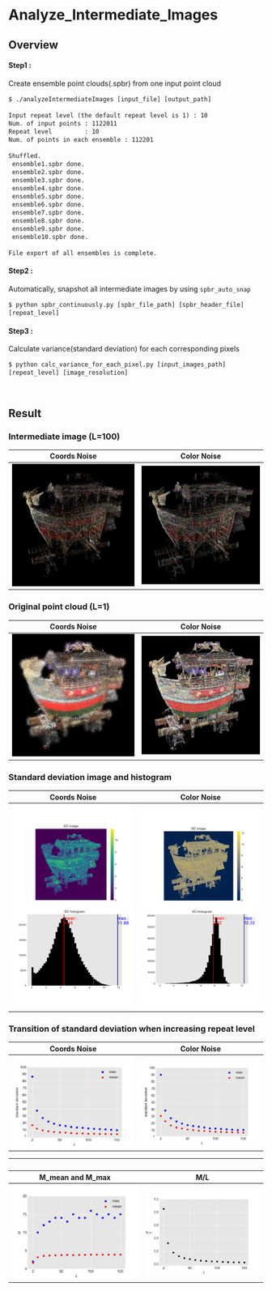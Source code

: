 # Analyze_Intermediate_Images

## Overview
#### Step1 :
Create ensemble point clouds(.spbr) from one input point cloud
```
$ ./analyzeIntermediateImages [input_file] [output_path]

Input repeat level (the default repeat level is 1) : 10
Num. of input points : 1122011
Repeat level         : 10
Num. of points in each ensemble : 112201

Shuffled.
 ensemble1.spbr done.
 ensemble2.spbr done.
 ensemble3.spbr done.
 ensemble4.spbr done.
 ensemble5.spbr done.
 ensemble6.spbr done.
 ensemble7.spbr done.
 ensemble8.spbr done.
 ensemble9.spbr done.
 ensemble10.spbr done.

File export of all ensembles is complete.
```

#### Step2 :
Automatically, snapshot all intermediate images by using `spbr_auto_snap`
```
$ python spbr_continuously.py [spbr_file_path] [spbr_header_file] [repeat_level]
```

#### Step3 :
Calculate variance(standard deviation) for each corresponding pixels
```
$ python calc_variance_for_each_pixel.py [input_images_path] [repeat_level] [image_resolution]
```

<br>

## Result
### Intermediate image (L=100)
|Coords Noise|Color Noise|
|:-:|:-:|
|![](doc/assets/coords_ensemble.bmp)|![](doc/assets/color_ensemble.bmp)|


### Original point cloud (L=1)
|Coords Noise|Color Noise|
|:-:|:-:|
|![](doc/assets/coords_LR1.bmp)|![](doc/assets/color_LR1.bmp)|

### Standard deviation image and histogram
|Coords Noise|Color Noise|
|:-:|:-:|
|![](doc/assets/coords_figure.png)|![](doc/assets/color_figure.png)|

### Transition of standard deviation when increasing repeat level
|Coords Noise|Color Noise|
|:-:|:-:|
|![](doc/assets/coords_SD_mean_max.png)|![](doc/assets/color_SD_mean_max.png)|

***

### 
|M_mean and M_max|M/L|
|:-:|:-:|
|![](doc/assets/M_mean_max.png)|![](doc/assets/ML.png)|